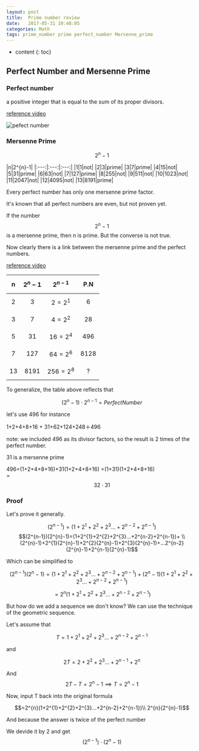 ```yaml
---
layout: post
title:  Prime number review
date:   2017-05-31 10:48:05
categories: Math 
tags: prime_number prime perfect_number Mersenne_prime
---
```

* content
{: toc}

## Perfect Number and Mersenne Prime

### Perfect number

a positive integer that is equal to the sum of its proper divisors. 






[reference video](https://www.youtube.com/watch?v=T0xKHwQH-4I)


![pefect number](https://cdn-images-1.medium.com/max/800/1*0j8dvA6StNfjhQWeRinkUg.png)





### Mersenne Prime

$$2^{n}-1$$

|n|2^{n}-1|
|:---:|:---:|:---:|
|1|1|not|
|2|3|prime|
|3|7|prime|
|4|15|not|
|5|31|prime|
|6|63|not|
|7|127|prime|
|8|255|not|
|9|511|not|
|10|1023|not|
|11|2047|not|
|12|4095|not|
|13|8191|prime|

Every perfect number has only one mersenne prime factor.

It's known that all perfect numbers are even, but not proven yet.

If the number $$2^{n}-1$$ is a mersenne prime, then n is prime. 
But the converse is not true. 

Now clearly there is a link between the mersenne prime and the perfect numbers.

[reference video](https://www.youtube.com/watch?annotation_id=annotation_2622433033&feature=iv&src_vid=T0xKHwQH-4I&v=q8n15q1v4Xo)

|n|$$2^{n}-1$$|$$2^{n-1}$$ |P.N|
|:---:|:---:|:---:|:---:|
|2|3|$$2=2^{1}$$|6|
|3|7|$$4=2^{2}$$|28|
|5|31|$$16=2^{4}$$|496|
|7|127|$$64=2^{6}$$|8128|
|13|8191|$$256=2^{8}$$|?|

To generalize, the table above reflects that

$$(2^{n}-1) \cdot 2^{n-1}=Perfect Number$$

let's use 496 for instance

1+2+4+8+16 + 31+62+124+248＋496

note: we included 496 as its divisor factors, so the result is 2 times of the perfect number. 

31 is a mersenne prime

496=(1+2+4+8+16)+31(1+2+4+8+16)
   =(1+31)(1+2+4+8+16)		
   =$$32 \cdot 31$$

### Proof

Let's prove it generally.

$$(2^{n-1})=(1+2^{1}+2^{2}+2^{3}...+2^{n-2}+2^{n-1})$$
$$(2^{n-1})(2^{n}-1)=(1+2^{1}+2^{2}+2^{3}...+2^{n-2}+2^{n-1})+ \\
(2^{n}-1)+2^{1}(2^{n}-1)+2^{2}(2^{n}-1)+2^{3}(2^{n}-1)+...2^{n-2}(2^{n}-1)+2^{n-1}(2^{n}-1)$$ 

Which can be simplified to 

$$(2^{n-1})(2^{n}-1)=(1+2^{1}+2^{2}+2^{3}...+2^{n-2}+2^{n-1})+(2^{n}-1)(1+2^{1}+2^{2}+2^{3}...+2^{n-2}+2^{n-1})$$

$$=2^{n}(1+2^{1}+2^{2}+2^{3}...+2^{n-2}+2^{n-1})$$

But how do we add a sequence we don't know? We can use the technique of the geometric sequence. 

Let's assume that 

$$T = 1+2^{1}+2^{2}+2^{3}...+2^{n-2}+2^{n-1}$$

and 

$$ 2T = 2+2^{2}+2^{3}...+2^{n-1}+2^{n}$$

And $$2T-T=2^{n}-1 \implies T=2^{n}-1$$

Now, input T back into the original formula 

$$=2^{n}(1+2^{1}+2^{2}+2^{3}...+2^{n-2}+2^{n-1})\\
2^{n}(2^{n}-1)$$

And because the answer is twice of the perfect number

We devide it by 2 and get $$(2^{n-1}) \cdot (2^{n}-1)$$


